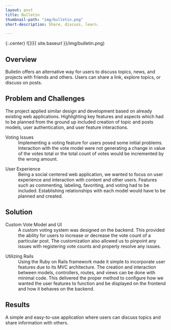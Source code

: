 ```yaml
---
layout: post
title: Bulletin
thumbnail-path: "img/bulletin.png"
short-description: Share, discuss, learn.

---
```


{:.center}
![]({{ site.baseurl }}/img/bulletin.png)

## Overview

Bulletin offers an alternative way for users to discuss topics, news, and projects with friends and others. Users can share a link, explore topics, or discuss on posts.

## Problem and Challenges

The project applied similar design and development based on already existing web applications. Highlighting key features and aspects which had to be planned from the ground up included creation of topic and posts models, user authentication, and user feature interactions.

<div class="col-all">
  <dl>
      <dt class="heading">Voting Issues</dt>
        <dd class="col-info">
          Implementing a voting feature for users posed some initial problems. Interaction with the vote model were not generating a change in value of the votes total or the total count of votes would be incremented by the wrong amount.
        </dd>
  </dl>
  <dl>
      <dt class="heading">User Experience</dt>
        <dd class="col-info">
          Being a social centered web application, we wanted to focus on user experience and interaction with content and other users. Features such as commenting, labeling, favoriting, and voting had to be included. Establishing relationships with each model would have to be planned and created.
        </dd>
  </dl>
</div>

## Solution

<div class="col-all">
  <dl>
      <dt class="heading">Custom Vote Model and UI</dt>
        <dd class="col-info">
          A custom voting system was designed on the backend. This provided the ability for users to increase or decrease the vote count of a particular post. The customization also allowed us to pinpoint any issues with registering vote counts and properly resolve any issues.
        </dd>
  </dl>
  <dl>
      <dt class="heading">Utilizing Rails</dt>
        <dd class="col-info">
          Using the Ruby on Rails framework made it simple to incorporate user features due to its MVC architecture. The creation and interaction between models, controllers, routes, and views can be done with minimal code. This delivered the proper method to configure how we wanted the user features to function and be displayed on the frontend and how it behaves on the backend.
        </dd>
  </dl>
</div>


## Results

A simple and easy-to-use application where users can discuss topics and share information with others.  
